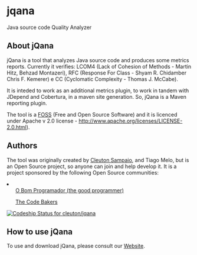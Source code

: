 jqana
=====

Java source code Quality Analyzer

About jQana
-----------

jQana is a tool that analyzes Java source code and produces some metrics reports. Currently it verifies: LCOM4 (Lack of Cohesion of Methods - Martin Hitz, Behzad Montazeri), RFC (Response For Class - Shyam R. Chidamber
Chris F. Kemerer) e CC (Cyclomatic Complexity - Thomas J. McCabe).

It is inteded to work as an additional metrics plugin, to work in tandem with JDepend and Cobertura, in a maven site generation. So, jQana is a Maven reporting plugin.

The tool is a <a href="http://en.wikipedia.org/wiki/Free_and_open-source_software">FOSS</a> (Free and Open Source Software) and it is licenced under Apache v 2.0 license - http://www.apache.org/licenses/LICENSE-2.0.html).

Authors
-------

The tool was originally created by <a href="https://plus.google.com/u/0/104840154989974387350/posts?tab=XX">Cleuton Sampaio</a>, and Tiago Melo, but is an Open Source project, so anyone can join and help develop it. It is a project sponsored by the following Open Source communities:
<li>
<ul><a href="http://www.obomprogramador.com">O Bom Programador (the good programmer)</a></ul>
<ul><a href="http://www.thecodebakers.org">The Code Bakers</a></ul>
</li>


[ ![Codeship Status for cleuton/jqana](https://www.codeship.io/projects/47d7a3d0-18d1-0132-1aba-4eb52c1571b2/status)](https://www.codeship.io/projects/34275)

How to use jQana
----------------

To use and download jQana, please consult our <a href="http://cleuton.github.io/jqana/">Website</a>.
